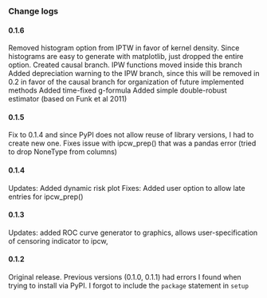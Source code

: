 ### Change logs

#### 0.1.6
Removed histogram option from IPTW in favor of kernel density. Since histograms are easy to generate with matplotlib, just dropped the entire option.
Created causal branch. IPW functions moved inside this branch
Added depreciation warning to the IPW branch, since this will be removed in 0.2 in favor of the causal branch for organization of future implemented methods
Added time-fixed g-formula
Added simple double-robust estimator (based on Funk et al 2011)

#### 0.1.5
Fix to 0.1.4 and since PyPI does not allow reuse of library versions, I had to create new one. Fixes issue with ipcw_prep() that was a pandas error (tried to drop NoneType from columns)

#### 0.1.4
Updates: Added dynamic risk plot
Fixes: Added user option to allow late entries for ipcw_prep()

#### 0.1.3
Updates: added ROC curve generator to graphics, allows user-specification of censoring indicator to ipcw,

#### 0.1.2
Original release. Previous versions (0.1.0, 0.1.1) had errors I found when trying to install via PyPI. I forgot to include the `package` statement in `setup`